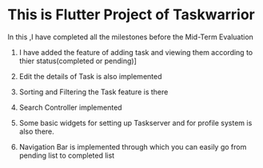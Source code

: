 # This is Flutter Project of Taskwarrior

In this ,I have completed all the milestones before the Mid-Term Evaluation

1. I have added the feature of adding task and viewing them according to thier status(completed or pending)]

2. Edit the details of Task is also implemented

3. Sorting and Filtering the Task feature is there

4. Search Controller implemented

5. Some basic widgets for setting up Taskserver and for profile system is also there. 

6. Navigation Bar is implemented through which you can easily go from pending list to completed list
